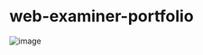 # web-examiner-portfolio

![image](https://drive.google.com/file/d/18XEBqC7cYECp_fgtwUnui50hAOxRPADb/view?usp=drivesdk)

